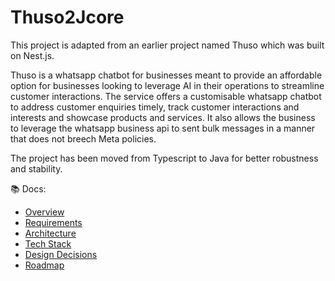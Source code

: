 # Thuso2Jcore

This project is adapted from an earlier project named Thuso which was built on Nest.js.

Thuso is a whatsapp chatbot for businesses meant to provide an affordable option for businesses looking to leverage AI
in their operations to streamline customer interactions. The service offers a customisable whatsapp chatbot to address
customer enquiries timely, track customer interactions and interests and showcase products and services. It also allows
the business to leverage the whatsapp business api to sent bulk messages in a manner that does not breech Meta policies.

The project has been moved from Typescript to Java for better robustness and stability.

📚 Docs:
- [Overview](docs/00-Overview.md)
- [Requirements](docs/01-Requirements.md)
- [Architecture](docs/02-Architecture.md)
- [Tech Stack](docs/03-Tech-Stack.md)
- [Design Decisions](docs/04-Decisions.md)
- [Roadmap](docs/05-Roadmap.md)